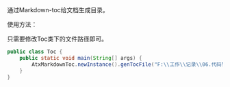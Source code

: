 通过Markdown-toc给文档生成目录。

使用方法：

只需要修改Toc类下的文件路径即可。

```java
public class Toc {
    public static void main(String[] args) {
        AtxMarkdownToc.newInstance().genTocFile("F:\\工作\\记录\\06.代码管理工具\\01.Git\\04.Git--GitHub生成目录方法.md");
    }
}
```

